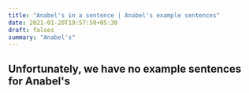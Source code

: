 ```yaml
---
title: "Anabel's in a sentence | Anabel's example sentences"
date: 2021-01-20T19:57:50+05:30
draft: falses
summary: "Anabel's"
---
```

## Unfortunately, we have no example sentences for Anabel's                 
